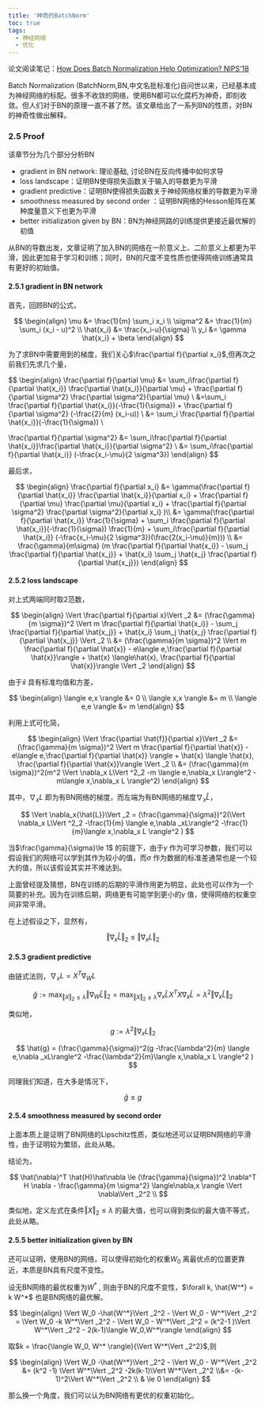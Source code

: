 ```yaml
---
title: '神奇的BatchNorm'
toc: true
tags:
  - 神经网络
  - 优化
---
```


论文阅读笔记：[How Does Batch Normalization Help Optimization? NIPS'18](https://arxiv.org/pdf/1805.11604v5.pdf)

Batch Normalization (BatchNorm,BN,中文名批标准化)自问世以来，已经基本成为神经网络的标配。很多不收敛的网络，使用BN都可以化腐朽为神奇，即刻收敛。但人们对于BN的原理一直不甚了然。该文章给出了一系列BN的性质，对BN的神奇性做出解释。



### 2.5 Proof

该章节分为几个部分分析BN

* gradient in BN network: 理论基础, 讨论BN在反向传播中如何求导
* loss landscape：证明BN使得损失函数关于输入的导数更为平滑
* gradient predictive：证明BN使得损失函数关于神经网络权重的导数更为平滑
* smoothness measured by second order ：证明BN网络的Hesson矩阵在某种度量意义下也更为平滑
* better initialization given by BN：BN为神经网路的训练提供更接近最优解的初值



从BN的导数出发，文章证明了加入BN的网络在一阶意义上、二阶意义上都更为平滑，因此更加易于学习和训练；同时，BN的尺度不变性质也使得网络训练通常具有更好的初始值。



#### 2.5.1 gradient in BN network



首先，回顾BN的公式，


$$
\begin{align}
\mu &= \frac{1}{m} \sum_i x_i \\
\sigma^2 &= \frac{1}{m} \sum_i (x_i - u)^2 \\
\hat{x_i} &= \frac{x_i-u}{\sigma} \\
y_i &=  \gamma \hat{x_i} + \beta
\end{align}
$$



为了求BN中需要用到的梯度，我们关心$\frac{\partial f}{\partial x_i}$,但再次之前我们先求几个量，


$$
\begin{align}
\frac{\partial f}{\partial \mu} 
&= \sum_i\frac{\partial f}{\partial \hat{x_i}} \frac{\partial \hat{x_i}}{\partial \mu} + \frac{\partial f}{\partial \sigma^2} \frac{\partial \sigma^2}{\partial \mu} \\
&=\sum_i \frac{\partial f}{\partial \hat{x_i}}(-\frac{1}{\sigma}) +  \frac{\partial f}{\partial \sigma^2} (-\frac{2}{m} (x_i-u)) \\
&= \sum_i \frac{\partial f}{\partial \hat{x_i}}(-\frac{1}{\sigma}) \\
 
\frac{\partial f}{\partial \sigma^2}
&= \sum_i\frac{\partial f}{\partial \hat{x_i}}\frac{\partial \hat{x_i}}{\partial \sigma^2} \\
&= \sum_i\frac{\partial f}{\partial \hat{x_i}} (-\frac{x_i-\mu}{2 \sigma^3})
\end{align}
$$

最后求，


$$
\begin{align}
\frac{\partial f}{\partial x_i}  
&= \gamma(\frac{\partial f}{\partial \hat{x_i}} \frac{\partial \hat{x_i}}{\partial x_i} + \frac{\partial f}{\partial \mu} \frac{\partial \mu}{\partial x_i} + \frac{\partial f}{\partial \sigma^2} \frac{\partial \sigma^2}{\partial x_i} )\\
&= \gamma(\frac{\partial f}{\partial \hat{x_i}} \frac{1}{\sigma} + \sum_i \frac{\partial f}{\partial \hat{x_i}}(-\frac{1}{\sigma}) \frac{1}{m} + \sum_i\frac{\partial f}{\partial \hat{x_i}} (-\frac{x_i-\mu}{2 \sigma^3})(\frac{2(x_i-\mu)}{m})) \\
&= \frac{\gamma}{m\sigma} (m \frac{\partial f}{\partial \hat{x_i}} - \sum_j \frac{\partial f}{\partial \hat{x_j}} + \hat{x_i} \sum_j \hat{x_j} \frac{\partial f}{\partial \hat{x_j}})
\end{align}
$$



#### 2.5.2 loss landscape

对上式两端同时取2范数，


$$
\begin{align}
\Vert  \frac{\partial f}{\partial x}\Vert  _2 
&= (\frac{\gamma}{m \sigma})^2 \Vert  m \frac{\partial f}{\partial \hat{x_i}} - \sum_j \frac{\partial f}{\partial \hat{x_j}} + \hat{x_i} \sum_j \hat{x_j} \frac{\partial f}{\partial \hat{x_j}} \Vert  _2 \\
&= (\frac{\gamma}{m \sigma})^2 \Vert   m \frac{\partial f}{\partial \hat{x}} - e\langle e,\frac{\partial f}{\partial \hat{x}}\rangle + \hat{x} \langle\hat{x}, \frac{\partial f}{\partial \hat{x}}\rangle \Vert  _2
\end{align}
$$



由于$\hat{x}$ 具有标准均值和方差，



$$
\begin{align}
\langle e,x \rangle &= 0 \\
\langle x,x \rangle &= m \\
\langle e,e \rangle &= m
\end{align}
$$



利用上式可化简，


$$
\begin{align}
\Vert  \frac{\partial \hat{f}}{\partial x}\Vert  _2 
&= (\frac{\gamma}{m \sigma})^2 \Vert   m \frac{\partial f}{\partial \hat{x}} - e\langle e,\frac{\partial f}{\partial \hat{x}} \rangle + \hat{x} \langle \hat{x}, \frac{\partial f}{\partial \hat{x}}\rangle \Vert  _2 \\
&= (\frac{\gamma}{m \sigma})^2(m^2 \Vert  \nabla_x L\Vert  ^2_2 -m \langle e,\nabla_x L\rangle^2 -m\langle x,\nabla_x L \rangle^2)
\end{align}
$$



其中，$\nabla_x L$ 即为有BN网络的梯度，而左端为有BN网络的梯度$\nabla_x \hat{L}$，


$$
\Vert  \nabla_x{\hat{L}}\Vert  _2 = (\frac{\gamma}{\sigma})^2(\Vert  \nabla_x L\Vert  ^2_2 -\frac{1}{m} \langle e,\nabla _xL\rangle^2 -\frac{1}{m}\langle x,\nabla_x L \rangle^2 )
$$



当$\frac{\gamma}{\sigma}\le 1$ 的前提下，由于$\gamma$ 作为可学习参数，我们可以假设我们的网络可以学到其作为较小的值，而$\sigma$ 作为数据的标准差通常也是一个较大的值，所以该假设其实并不难达到。

上面曾经提及猜想，BN在训练的后期的平滑作用更为明显，此处也可以作为一个简要的补充。因为在训练后期，网络更有可能学到更小的$\gamma$ 值，使得网络的权重空间非常平滑。



在上述假设之下，显然有，


$$
\Vert  \nabla_x \hat{L}\Vert  _2 \le \Vert  \nabla_x L\Vert  _2
$$



#### 2.5.3 gradient predictive

由链式法则，$\nabla_x L = X^T \nabla_WL$


$$
\hat{g} := \max_{\Vert  X\Vert  _2 \le \lambda} \Vert  \nabla_W \hat{L}\Vert  _2 = \max_{\Vert  X\Vert  _2 \le \lambda} \nabla_x \hat{L} X^TX \nabla_x \hat{L} = \lambda^2 \Vert  \nabla_x \hat{L}\Vert  _2
$$



类似地，


$$
g:= \lambda^2 \Vert  \nabla_xL\Vert  _2
$$

$$
\hat{g} = (\frac{\gamma}{\sigma})^2(g -\frac{\lambda^2}{m} \langle e,\nabla _xL\rangle^2 -\frac{\lambda^2}{m}\langle x,\nabla_x L \rangle^2 )
$$



同理我们知道，在大多是情况下，


$$
\hat{g} \le g
$$





#### 2.5.4 smoothness measured by second order  

上面本质上是证明了BN网络的Lipschitz性质，类似地还可以证明BN网络的平滑性，由于证明较为繁琐，此处从略。

结论为，


$$
\hat{\nabla}^T \hat{H}\hat\nabla \le (\frac{\gamma}{\sigma})^2 \nabla^T H \nabla - \frac{\gamma}{m \sigma^2} \langle\nabla,x \rangle \Vert  \nabla\Vert  _2^2 \\
$$


类似地，定义左式在条件$\Vert    X\Vert    _2 \le \lambda$ 的最大值，也可以得到类似的最大值不等式，此处从略。



#### 2.5.5 better initialization given by BN

还可以证明，使用BN的网络，可以使得初始化的权重$W_0$ 离最优点的位置更靠近，本质是BN具有尺度不变性。

设无BN网络的最优权重为$W^*$ , 则由于BN的尺度不变性，$\forall k, \hat{W^*} = k W^*$ 也是BN网络的最优解。



$$
\begin{align}
\Vert  W_0 -\hat{W^*}\Vert  _2^2 - \Vert  W_0 - W^*\Vert  _2^2 = \Vert  W_0 -k W^*\Vert  _2^2 - \Vert  W_0 - W^*\Vert  _2^2 = (k^2-1 )\Vert  W^*\Vert  _2^2 - 2(k-1)\langle W_0,W^*\rangle
\end{align}
$$



取$k = \frac{\langle W_0, W^* \rangle}{\Vert   W^*\Vert   _2^2}$,则


$$
\begin{align}
\Vert  W_0 -\hat{W^*}\Vert  _2^2 - \Vert  W_0 - W^*\Vert  _2^2 &= (k^2 -1) \Vert  W^*\Vert  _2^2 -2k(k-1)\Vert  W^*\Vert  _2^2 
\\&= -(k-1)^2\Vert  W^*\Vert  _2^2 \\
& \le 0
\end{align}
$$


那么换一个角度，我们可以认为BN网络有更优的权重初始化。